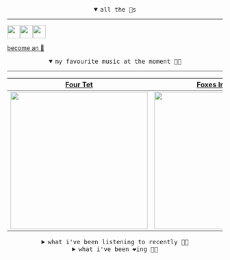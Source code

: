 <details open>

<summary align="center"><samp>all the 🥚s</samp></summary>
<hr />

<a href="https://github.com/pvinis"><img src="https://avatars0.githubusercontent.com/u/100233?s=90&v=4" width="30" height="30" /><a href="https://github.com/maxPugh"><img src="https://avatars2.githubusercontent.com/u/46350013?s=90&u=52a601eaa2d272b35477d096fe782ebf0a8a1f68&v=4" width="30" height="30" /><a href="https://github.com/bitttttten"><img src="https://avatars2.githubusercontent.com/u/19930241?s=90&u=2aef7cbf4a59d361894145c97676391ec46fea4d&v=4" width="30" height="30" />

<samp><a href="https://github.com/bitttttten/bitttttten/stargazers">become an 🥚</a></samp>

</details>

<details open>

<summary align="center"><samp>my favourite music at the moment 🎵🎶</samp></summary>
<hr />

<!-- toc -->

| [Four Tet](https://open.spotify.com/artist/7Eu1txygG6nJttLHbZdQOh)                                                                                               | [Foxes In Fiction](https://open.spotify.com/artist/3GSt4ZSP1wEtdbcTTbwjpW)                                                                                       | [Loke Rahbek](https://open.spotify.com/artist/6fiX1FdXGRLUMN8xvwfgpw)                                                                                            | [Levi Noah](https://open.spotify.com/artist/1Em5k4h4YDJfmSiJaIUOdk)                                                                                              |
| ---------------------------------------------------------------------------------------------------------------------------------------------------------------- | ---------------------------------------------------------------------------------------------------------------------------------------------------------------- | ---------------------------------------------------------------------------------------------------------------------------------------------------------------- | ---------------------------------------------------------------------------------------------------------------------------------------------------------------- |
| [<img src="https://i.scdn.co/image/f96458025a0640bf1d3c8f764a42ec21d4db1eae" width="320" height="auto">](https://open.spotify.com/artist/7Eu1txygG6nJttLHbZdQOh) | [<img src="https://i.scdn.co/image/bf62ae0b2e31f68694ca44e8d0ef33e51714a4f8" width="320" height="auto">](https://open.spotify.com/artist/3GSt4ZSP1wEtdbcTTbwjpW) | [<img src="https://i.scdn.co/image/d63ce5d3f8c23b4835a1bede506b0e6d3190b57b" width="320" height="auto">](https://open.spotify.com/artist/6fiX1FdXGRLUMN8xvwfgpw) | [<img src="https://i.scdn.co/image/63c0211712e2953f2649e6b677f008850114d358" width="320" height="auto">](https://open.spotify.com/artist/1Em5k4h4YDJfmSiJaIUOdk) |

<!-- tocstop -->

</details>

<details>

<summary align="center"><samp>what i've been listening to recently 🎵🎶</samp></summary>
<hr />

<!-- toc -->

| [Answering Machine<br />Oneohtrix Point Never](https://open.spotify.com/track/71ST3RtN0EGSAvxSp3HSSG)                                                           | [Ogre<br />Richard Dawson](https://open.spotify.com/track/26Q1WhREftU2HYIVjtXI7J)                                                                               | [morning<br />Julianna Barwick](https://open.spotify.com/track/0dwCrCUcssGQyZPbt3OBjj)                                                                          | [Kerosene!<br />Yves Tumor](https://open.spotify.com/track/1Kjw0LwdniCWran4PxJqPQ)                                                                              |
| --------------------------------------------------------------------------------------------------------------------------------------------------------------- | --------------------------------------------------------------------------------------------------------------------------------------------------------------- | --------------------------------------------------------------------------------------------------------------------------------------------------------------- | --------------------------------------------------------------------------------------------------------------------------------------------------------------- |
| [<img src="https://i.scdn.co/image/0513eb98de7ee505153e9175f79e3fb59457c9aa" width="320" height="auto">](https://open.spotify.com/track/71ST3RtN0EGSAvxSp3HSSG) | [<img src="https://i.scdn.co/image/dea80048b17a956bb8e50cffaaabbf4f85039ceb" width="320" height="auto">](https://open.spotify.com/track/26Q1WhREftU2HYIVjtXI7J) | [<img src="https://i.scdn.co/image/832c1d817b3ab1e847d78fe290ab1d7184fc1f70" width="320" height="auto">](https://open.spotify.com/track/0dwCrCUcssGQyZPbt3OBjj) | [<img src="https://i.scdn.co/image/fe1f620edb7c35cad3fb19fa40a6fe0b0dee3d95" width="320" height="auto">](https://open.spotify.com/track/1Kjw0LwdniCWran4PxJqPQ) |

<!-- tocstop -->

</details>

<details>

<summary align="center"><samp>what i've been ❤️ing 🎵🎶</samp></summary>
<hr />

<!-- toc -->

| [Long Road Home<br />Oneohtrix Point Never](https://open.spotify.com/album/0oGzSazidykcL5XNTEuS9z)                                                              | [aisatsana [102]<br />Aphex Twin](https://open.spotify.com/album/6oRuinkJdTge4hpTuClEF8)                                                                        | [I Like Myself<br />Kate Davis](https://open.spotify.com/album/4zKasqbDVuNfILPszVQRSD)                                                                          | [Bluish<br />Animal Collective](https://open.spotify.com/album/6BRq5g6CWiFgN3NrjLGAYq)                                                                          |
| --------------------------------------------------------------------------------------------------------------------------------------------------------------- | --------------------------------------------------------------------------------------------------------------------------------------------------------------- | --------------------------------------------------------------------------------------------------------------------------------------------------------------- | --------------------------------------------------------------------------------------------------------------------------------------------------------------- |
| [<img src="https://i.scdn.co/image/ab67616d0000b27330ceed1406b1a6c0fb7b1454" width="320" height="auto">](https://open.spotify.com/album/0oGzSazidykcL5XNTEuS9z) | [<img src="https://i.scdn.co/image/ab67616d0000b2738b68d772e75d4f280cea0ef0" width="320" height="auto">](https://open.spotify.com/album/6oRuinkJdTge4hpTuClEF8) | [<img src="https://i.scdn.co/image/ab67616d0000b273cff71db6d1063943bc061ff5" width="320" height="auto">](https://open.spotify.com/album/4zKasqbDVuNfILPszVQRSD) | [<img src="https://i.scdn.co/image/ab67616d0000b273a7f85f2df08fbeb6dac5677c" width="320" height="auto">](https://open.spotify.com/album/6BRq5g6CWiFgN3NrjLGAYq) |

<!-- tocstop -->

</details>
